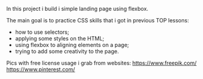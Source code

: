 In this project i build i simple landing page using flexbox.

The main goal is to practice CSS skills that i got in previous TOP lessons:
- how to use selectors;
- applying some styles on the HTML;
- using flexbox to aligning elements on a page;
- trying to add some creativity to the page.

Pics with free license usage i grab from websites:
https://www.freepik.com/
https://www.pinterest.com/